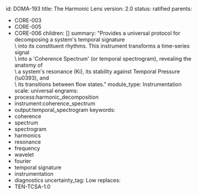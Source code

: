 id: DOMA-193
title: The Harmonic Lens
version: 2.0
status: ratified
parents:
- CORE-003
- CORE-005
- CORE-006
children: []
summary: "Provides a universal protocol for decomposing a system's temporal signature\
  \ into its constituent rhythms. This instrument transforms a time-series signal\
  \ into a 'Coherence Spectrum' (or temporal spectrogram), revealing the anatomy of\
  \ a system's resonance (Ki), its stability against Temporal Pressure (\u0393), and\
  \ its transitions between flow states."
module_type: Instrumentation
scale: universal
engrams:
- process:harmonic_decomposition
- instrument:coherence_spectrum
- output:temporal_spectrogram
keywords:
- coherence
- spectrum
- spectrogram
- harmonics
- resonance
- frequency
- wavelet
- fourier
- temporal signature
- instrumentation
- diagnostics
uncertainty_tag: Low
replaces:
- TEN-TCSA-1.0